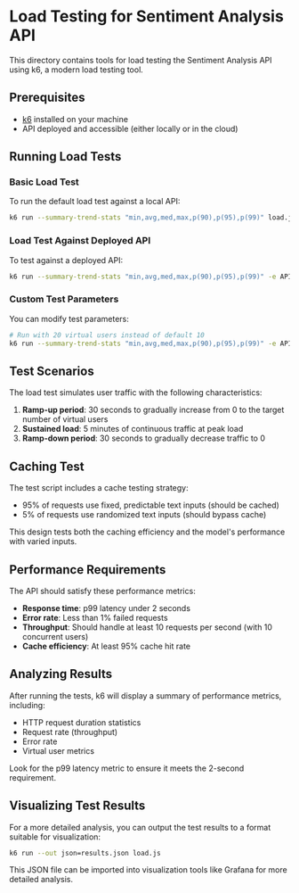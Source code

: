# Load Testing for Sentiment Analysis API

This directory contains tools for load testing the Sentiment Analysis API using k6, a modern load testing tool.

## Prerequisites

- [k6](https://k6.io/docs/getting-started/installation/) installed on your machine
- API deployed and accessible (either locally or in the cloud)

## Running Load Tests

### Basic Load Test

To run the default load test against a local API:

```bash
k6 run --summary-trend-stats "min,avg,med,max,p(90),p(95),p(99)" load.js
```

### Load Test Against Deployed API

To test against a deployed API:

```bash
k6 run --summary-trend-stats "min,avg,med,max,p(90),p(95),p(99)" -e API_URL=https://your-api-domain.com load.js
```

### Custom Test Parameters

You can modify test parameters:

```bash
# Run with 20 virtual users instead of default 10
k6 run --summary-trend-stats "min,avg,med,max,p(90),p(95),p(99)" -e API_URL=https://your-api-domain.com -e VUS=20 load.js
```

## Test Scenarios

The load test simulates user traffic with the following characteristics:

1. **Ramp-up period**: 30 seconds to gradually increase from 0 to the target number of virtual users
2. **Sustained load**: 5 minutes of continuous traffic at peak load
3. **Ramp-down period**: 30 seconds to gradually decrease traffic to 0

## Caching Test

The test script includes a cache testing strategy:
- 95% of requests use fixed, predictable text inputs (should be cached)
- 5% of requests use randomized text inputs (should bypass cache)

This design tests both the caching efficiency and the model's performance with varied inputs.

## Performance Requirements

The API should satisfy these performance metrics:

- **Response time**: p99 latency under 2 seconds
- **Error rate**: Less than 1% failed requests
- **Throughput**: Should handle at least 10 requests per second (with 10 concurrent users)
- **Cache efficiency**: At least 95% cache hit rate

## Analyzing Results

After running the tests, k6 will display a summary of performance metrics, including:

- HTTP request duration statistics
- Request rate (throughput)
- Error rate
- Virtual user metrics

Look for the p99 latency metric to ensure it meets the 2-second requirement.

## Visualizing Test Results

For a more detailed analysis, you can output the test results to a format suitable for visualization:

```bash
k6 run --out json=results.json load.js
```

This JSON file can be imported into visualization tools like Grafana for more detailed analysis.